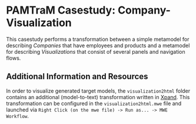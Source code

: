# PAMTraM Casestudy: Company-Visualization

This casestudy performs a transformation between a simple metamodel for describing *Companies* that have employees and products and a metamodel for describing *Visualizations* that consist of several panels and navigation flows.

## Additional Information and Resources

In order to visualize generated target models, the `visualization2html` folder contains an additional (model-to-text) transformation written in [Xpand]. This transformation can be configured in the `visualization2html.mwe` file and launched via `Right Click (on the mwe file) -> Run as... -> MWE Workflow`.


[Xpand]: https://www.eclipse.org/modeling/m2t/?project=xpand
